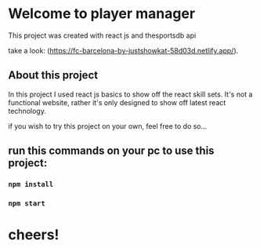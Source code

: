# Welcome to player manager

This project was created with react js and thesportsdb api

take a look: (https://fc-barcelona-by-justshowkat-58d03d.netlify.app/).

## About this project

In this project I used react js basics to show off the react skill sets. It's not a functional website, rather it's only designed to show off latest react technology.

if you wish to try this project on your own, feel free to do so... 

## run this commands on your pc to use this project: 
### `npm install`
### `npm start`

# cheers!